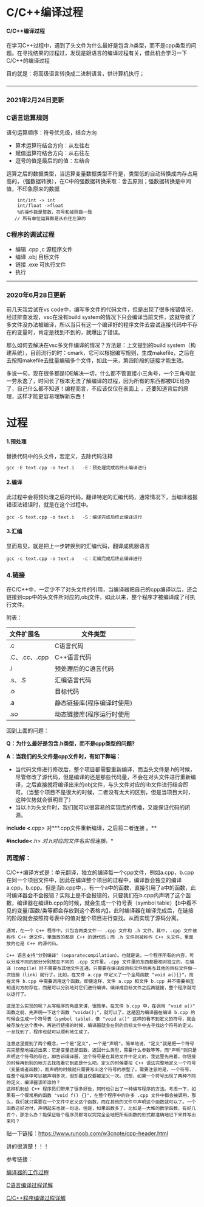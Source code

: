 # C/C++编译过程


#### C/C++编译过程

在学习C++过程中，遇到了头文件为什么最好是包含.h类型，而不是cpp类型的问题。在寻找结果的过程过，发现是跟语言的编译过程有关，借此机会学习一下C/C++的编译过程

目的就是：将高级语言转换成二进制语言，供计算机执行；

### 

---

### 2021年2月24日更新

### C语言运算规则

语句运算顺序：符号优先级，结合方向

- 算术运算符结合方向：从左往右
- 赋值运算符结合方向：从右往左
- 逗号的值是最后的的值：左结合

运算之后的数据类型，当运算变量数据类型不符是，类型低的自动转换成内存占用高的，（强数据转换），在C中的强数据转换采取：舍去原则；强数据转换是中间值，不印象原来的数据

```
    int/int -> int
    int/float ->float
    %的操作数是整数，符号和被除数一致
   // 所有单位运算都是从右往左算的
```



### C程序的调试过程

- 编辑    .cpp ,c 源程序文件
- 编译    .obj      目标文件
- 链接   .exe     可执行文件
- 执行

------

### 2020年6月28日更新

前几天我尝试在vs code中，编写多文件的代码文件，但是出现了很多报错情况，经过排查发现，vsc在没有build system的情况下只会编译当前文件，这就导致了多文件没办法被编译，所以当只有这一个编译好的程序文件去尝试连接代码中不存在的变量时，肯定是找到不到的，就爆出了错误。

那么如何去解决在vsc多文件编译的情况？方法是：上文提到的build system（构建系统），目前流行的时：cmark，它可以根据编写规则，生成makefile，之后在去按照makefile去批量编辑多个文件，如此一来，第四阶段的链接才能生效。

多说一句，现在很多都是IDE解决一切，什么都不管直接小三角号，一个三角号就一劳永逸了，时间长了根本无法了解编译的过程，因为所有的东西都被IDE给办了，自己什么都不知道！编程而言，不应该仅仅在表面上 ，还要知道背后的原理，这样才能更容易理解新东西！



# 过程

#### 1.预处理

替换代码中的头文件，宏定义，去除代码注释

```cpp
gcc -E text.cpp -o text.i   -E：预处理完成后终止编译进行
```

#### 2.编译

此过程中会将预处理之后的代码，翻译特定的汇编代码，通常情况下，当编译器报错语法错误时，就是在这个过程中。

```
gcc -S text.cpp -o text.i   -S：编译完成后终止编译进行
```

#### 3.汇编

显而易见，就是把上一步转换到的汇编代码，翻译成机器语言

```
gcc -c text.cpp -o text.o   -c：汇编完成后终止编译进行
```

### 4.链接

在C/C++中，一定少不了对头文件的引用，当编译器把自己的cpp编译以后，还会链接到cpp中的头文件所对应的,obj文件，如此以来，整个程序才被编译成了可执行文件。

附表：

| 文件扩展名    | 文件类型                   |
| :------------ | -------------------------- |
| .c            | C语言代码                  |
| .C、.cc、.cpp | C++语言代码                |
| .i            | 预处理后的C语言代码        |
| .s、.S        | 汇编语言代码               |
| .o            | 目标代码                   |
| .a            | 静态链接库(程序编译时使用) |
| .so           | 动态链接库(程序运行时使用  |



回到上面的问题：

**Q：为什么最好是包含.h类型，而不是cpp类型的问题?**

**A：当我们的头文件是cpp文件时，有如下弊端：**

- 当代码文件进行修改后，整个项目都需要重新编译，而当头文件是.h的时候，尽管修改了源代码，但是编译的还是那些代码量，不会在对头文件进行重新编译，之后直接就将编译出来的obj文件，与头文件对应的lib文件进行结合即可。（当整个项目不是很大的时候，二者没有太大的区别，但是当项目大时，这种优势就会很明显了）
- 当以.h为头文件时，我们就可以很容易的实现库的传播，又能保证代码的闭源。



**include <**.cpp>   对\*\*\*.cpp文件重新编译，之后将二者连接 。**

**#include<***.h>   对.h对应的文件名实现连接。**



### 再理解：

C/C++编译方式是：单元翻译，独立的编译每一个cpp文件，例如a.cpp，b.cpp在同一个项目文件中，因此在编译整个项目的过程中，编译器会独立的编译a.cpp，b.cpp。但是当b.cpp中，，有一个a中的函数，直接引用了a中的函数，此时编译器会不会报错？实际上是不会报错的，只要我们在b.cpp内声明了这个函数，编译器在编译b.cpp的时候，就会生成一个符号表（symbol table）【b中看不见的变量/函数/类等都会存放到这个表格内】，此时编译器在编译完成后，在链接的阶段就会按照符号表中的值对整个项目进行查找。从而实现了源码分离。

```
通常，在一个 C++ 程序中，只包含两类文件—— .cpp 文件和 .h 文件。其中，.cpp 文件被称作 C++ 源文件，里面放的都是 C++ 的源代码；而 .h 文件则被称作 C++ 头文件，里面放的也是 C++ 的源代码。

C++ 语言支持"分别编译"（separatecompilation）。也就是说，一个程序所有的内容，可以分成不同的部分分别放在不同的 .cpp 文件里。.cpp 文件里的东西都是相对独立的，在编译（compile）时不需要与其他文件互通，只需要在编译成目标文件后再与其他的目标文件做一次链接（link）就行了。比如，在文件 a.cpp 中定义了一个全局函数 "void a(){}"，而在文件 b.cpp 中需要调用这个函数。即使这样，文件 a.cpp 和文件 b.cpp 并不需要相互知道对方的存在，而是可以分别地对它们进行编译，编译成目标文件之后再链接，整个程序就可以运行了。

这是怎么实现的呢？从写程序的角度来讲，很简单。在文件 b.cpp 中，在调用 "void a()" 函数之前，先声明一下这个函数 "voida();"，就可以了。这是因为编译器在编译 b.cpp 的时候会生成一个符号表（symbol table），像 "void a()" 这样的看不到定义的符号，就会被存放在这个表中。再进行链接的时候，编译器就会在别的目标文件中去寻找这个符号的定义。一旦找到了，程序也就可以顺利地生成了。

注意这里提到了两个概念，一个是"定义"，一个是"声明"。简单地说，"定义"就是把一个符号完完整整地描述出来：它是变量还是函数，返回什么类型，需要什么参数等等。而"声明"则只是声明这个符号的存在，即告诉编译器，这个符号是在其他文件中定义的，我这里先用着，你链接的时候再到别的地方去找找看它到底是什么吧。定义的时候要按 C++ 语法完整地定义一个符号（变量或者函数），而声明的时候就只需要写出这个符号的原型了。需要注意的是，一个符号，在整个程序中可以被声明多次，但却要且仅要被定义一次。试想，如果一个符号出现了两种不同的定义，编译器该听谁的？
这种机制给 C++ 程序员们带来了很多好处，同时也引出了一种编写程序的方法。考虑一下，如果有一个很常用的函数 "void f() {}"，在整个程序中的许多 .cpp 文件中都会被调用，那么，我们就只需要在一个文件中定义这个函数，而在其他的文件中声明这个函数就可以了。一个函数还好对付，声明起来也就一句话。但是，如果函数多了，比如是一大堆的数学函数，有好几百个，那怎么办？能保证每个程序员都可以完完全全地把所有函数的形式都准确地记下来并写出来吗？
```

贴一下链接：https://www.runoob.com/w3cnote/cpp-header.html

讲的很清楚！！！

参考链接：

[编译器的工作过程](http://www.ruanyifeng.com/blog/2014/11/compiler.html)

[C语言编译过程详解](https://www.cnblogs.com/CarpenterLee/p/5994681.html)

[C/C++程序编译过程详解](https://www.cnblogs.com/mickole/articles/3659112.html)
